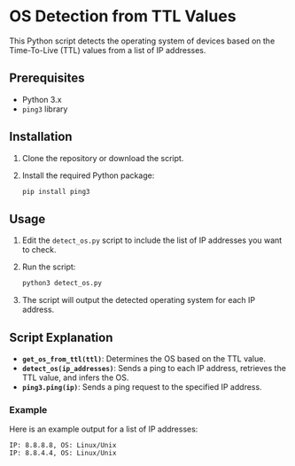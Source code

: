 # OS Detection from TTL Values

This Python script detects the operating system of devices based on the Time-To-Live (TTL) values from a list of IP addresses.

## Prerequisites

- Python 3.x
- `ping3` library

## Installation

1. Clone the repository or download the script.

2. Install the required Python package:
    ```bash
    pip install ping3
    ```

## Usage

1. Edit the `detect_os.py` script to include the list of IP addresses you want to check.

2. Run the script:
    ```bash
    python3 detect_os.py
    ```

3. The script will output the detected operating system for each IP address.

## Script Explanation

- **`get_os_from_ttl(ttl)`**: Determines the OS based on the TTL value.
- **`detect_os(ip_addresses)`**: Sends a ping to each IP address, retrieves the TTL value, and infers the OS.
- **`ping3.ping(ip)`**: Sends a ping request to the specified IP address.

### Example

Here is an example output for a list of IP addresses:

```plaintext
IP: 8.8.8.8, OS: Linux/Unix
IP: 8.8.4.4, OS: Linux/Unix
